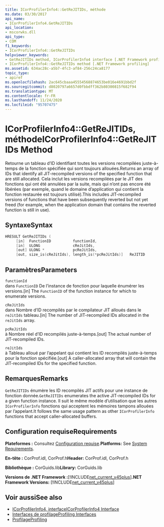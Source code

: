 ```yaml
---
title: ICorProfilerInfo4::GetReJITIDs, méthode
ms.date: 03/30/2017
api_name:
- ICorProfilerInfo4.GetReJITIDs
api_location:
- mscorwks.dll
api_type:
- COM
f1_keywords:
- ICorProfilerInfo4::GetReJITIDs
helpviewer_keywords:
- GetReJITIDs method, ICorProfilerInfo4 interface [.NET Framework profiling]
- ICorProfilerInfo4::GetReJITIDs method [.NET Framework profiling]
ms.assetid: 634ac28c-a5b7-4fc3-af84-256c24ca8177
topic_type:
- apiref
ms.openlocfilehash: 2ac645cbaaa45554568874653be016e4691bbd2f
ms.sourcegitcommit: d8020797a6657d0fbbdff362b80300815f682f94
ms.translationtype: MT
ms.contentlocale: fr-FR
ms.lasthandoff: 11/24/2020
ms.locfileid: "95707475"
---
```

# <a name="icorprofilerinfo4getrejitids-method"></a><span data-ttu-id="bb7a5-102">ICorProfilerInfo4::GetReJITIDs, méthode</span><span class="sxs-lookup"><span data-stu-id="bb7a5-102">ICorProfilerInfo4::GetReJITIDs Method</span></span>

<span data-ttu-id="bb7a5-103">Retourne un tableau d’ID identifiant toutes les versions recompilées juste-à-temps de la fonction spécifiée qui sont toujours allouées.</span><span class="sxs-lookup"><span data-stu-id="bb7a5-103">Returns an array of IDs that identify all JIT-recompiled versions of the specified function that are still allocated.</span></span> <span data-ttu-id="bb7a5-104">Cela inclut les versions recompilées par le JIT des fonctions qui ont été annulées par la suite, mais qui n’ont pas encore été libérées (par exemple, quand le domaine d’application qui contient la fonction restaurée est toujours utilisé).</span><span class="sxs-lookup"><span data-stu-id="bb7a5-104">This includes JIT-recompiled versions of functions that have been subsequently reverted but not yet freed (for example, when the application domain that contains the reverted function is still in use).</span></span>  
  
## <a name="syntax"></a><span data-ttu-id="bb7a5-105">Syntaxe</span><span class="sxs-lookup"><span data-stu-id="bb7a5-105">Syntax</span></span>  
  
```cpp
HRESULT GetReJITIDs (  
     [in]  FunctionID          functionId,  
     [in]  ULONG               cReJitIds,  
     [out] ULONG *             pcReJitIds,  
     [out, size_is(cReJitIds), length_is(*pcReJitIds)]   ReJITID        reJitIds[]);  
```  
  
## <a name="parameters"></a><span data-ttu-id="bb7a5-106">Paramètres</span><span class="sxs-lookup"><span data-stu-id="bb7a5-106">Parameters</span></span>  

 `functionId`  
 <span data-ttu-id="bb7a5-107">dans `FunctionID` De l’instance de fonction pour laquelle énumérer les versions.</span><span class="sxs-lookup"><span data-stu-id="bb7a5-107">[in] The `FunctionID` of the function instance for which to enumerate versions.</span></span>  
  
 `cReJitIds`  
 <span data-ttu-id="bb7a5-108">dans Nombre d’ID recompilés par le compilateur JIT alloués dans le `reJitIds` tableau.</span><span class="sxs-lookup"><span data-stu-id="bb7a5-108">[in] The number of JIT-recompiled IDs allocated in the `reJitIds` array.</span></span>  
  
 `pcReJitIds`  
 <span data-ttu-id="bb7a5-109">à Nombre réel d’ID recompilés juste-à-temps.</span><span class="sxs-lookup"><span data-stu-id="bb7a5-109">[out] The actual number of JIT-recompiled IDs.</span></span>  
  
 `reJitIds`  
 <span data-ttu-id="bb7a5-110">à Tableau alloué par l’appelant qui contient les ID recompilés juste-à-temps pour la fonction spécifiée.</span><span class="sxs-lookup"><span data-stu-id="bb7a5-110">[out] A caller-allocated array that will contain the JIT-recompiled IDs for the specified function.</span></span>  
  
## <a name="remarks"></a><span data-ttu-id="bb7a5-111">Remarques</span><span class="sxs-lookup"><span data-stu-id="bb7a5-111">Remarks</span></span>  

 <span data-ttu-id="bb7a5-112">`GetReJITIDs` énumère les ID recompilés JIT actifs pour une instance de fonction donnée.</span><span class="sxs-lookup"><span data-stu-id="bb7a5-112">`GetReJITIDs` enumerates the active JIT-recompiled IDs for a given function instance.</span></span> <span data-ttu-id="bb7a5-113">Il suit le même modèle d’utilisation que les autres `ICorProfilerInfo` fonctions qui acceptent les mémoires tampons allouées par l’appelant.</span><span class="sxs-lookup"><span data-stu-id="bb7a5-113">It follows the same usage pattern as other `ICorProfilerInfo` functions that accept caller-allocated buffers.</span></span>  
  
## <a name="requirements"></a><span data-ttu-id="bb7a5-114">Configuration requise</span><span class="sxs-lookup"><span data-stu-id="bb7a5-114">Requirements</span></span>  

 <span data-ttu-id="bb7a5-115">**Plateformes :** Consultez [Configuration requise](../../get-started/system-requirements.md).</span><span class="sxs-lookup"><span data-stu-id="bb7a5-115">**Platforms:** See [System Requirements](../../get-started/system-requirements.md).</span></span>  
  
 <span data-ttu-id="bb7a5-116">**En-tête :** CorProf.idl, CorProf.h</span><span class="sxs-lookup"><span data-stu-id="bb7a5-116">**Header:** CorProf.idl, CorProf.h</span></span>  
  
 <span data-ttu-id="bb7a5-117">**Bibliothèque :** CorGuids.lib</span><span class="sxs-lookup"><span data-stu-id="bb7a5-117">**Library:** CorGuids.lib</span></span>  
  
 <span data-ttu-id="bb7a5-118">**Versions de .NET Framework :**[!INCLUDE[net_current_v45plus](../../../../includes/net-current-v45plus-md.md)]</span><span class="sxs-lookup"><span data-stu-id="bb7a5-118">**.NET Framework Versions:** [!INCLUDE[net_current_v45plus](../../../../includes/net-current-v45plus-md.md)]</span></span>  
  
## <a name="see-also"></a><span data-ttu-id="bb7a5-119">Voir aussi</span><span class="sxs-lookup"><span data-stu-id="bb7a5-119">See also</span></span>

- [<span data-ttu-id="bb7a5-120">ICorProfilerInfo4, interface</span><span class="sxs-lookup"><span data-stu-id="bb7a5-120">ICorProfilerInfo4 Interface</span></span>](icorprofilerinfo4-interface.md)
- [<span data-ttu-id="bb7a5-121">Interfaces de profilage</span><span class="sxs-lookup"><span data-stu-id="bb7a5-121">Profiling Interfaces</span></span>](profiling-interfaces.md)
- [<span data-ttu-id="bb7a5-122">Profilage</span><span class="sxs-lookup"><span data-stu-id="bb7a5-122">Profiling</span></span>](index.md)

